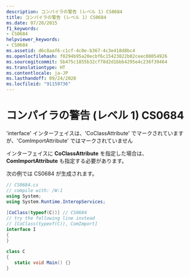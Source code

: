 ```yaml
---
description: コンパイラの警告 (レベル 1) CS0684
title: コンパイラの警告 (レベル 1) CS0684
ms.date: 07/20/2015
f1_keywords:
- CS0684
helpviewer_keywords:
- CS0684
ms.assetid: d6c8aaf6-c1cf-4c0e-b367-4c3e418d8bc4
ms.openlocfilehash: f0294b95a20ecbf6c15423822b02ceec08054926
ms.sourcegitcommit: 5b475c1855b32cf78d2d1bbb4295e4c236f39464
ms.translationtype: HT
ms.contentlocale: ja-JP
ms.lasthandoff: 09/24/2020
ms.locfileid: "91159736"
---
```

# <a name="compiler-warning-level-1-cs0684"></a>コンパイラの警告 (レベル 1) CS0684

'interface' インターフェイスは、'CoClassAttribute' でマークされていますが、'ComImportAttribute' ではマークされていません  
  
 インターフェイスに **CoClassAttribute** を指定した場合は、 **ComImportAttribute** も指定する必要があります。  
  
 次の例では CS0684 が生成されます。  
  
```csharp  
// CS0684.cs  
// compile with: /W:1  
using System;  
using System.Runtime.InteropServices;  
  
[CoClass(typeof(C))] // CS0684  
// try the following line instead  
// [CoClass(typeof(C)), ComImport]  
interface I  
{  
}  
  
class C  
{  
   static void Main() {}  
}  
```
